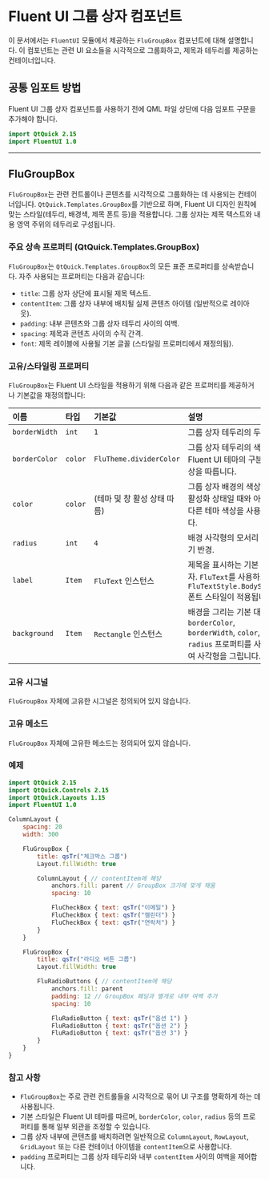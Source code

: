 # Fluent UI 그룹 상자 컴포넌트

이 문서에서는 `FluentUI` 모듈에서 제공하는 `FluGroupBox` 컴포넌트에 대해 설명합니다. 이 컴포넌트는 관련 UI 요소들을 시각적으로 그룹화하고, 제목과 테두리를 제공하는 컨테이너입니다.

## 공통 임포트 방법

Fluent UI 그룹 상자 컴포넌트를 사용하기 전에 QML 파일 상단에 다음 임포트 구문을 추가해야 합니다.

```qml
import QtQuick 2.15
import FluentUI 1.0
```

---

## FluGroupBox

`FluGroupBox`는 관련 컨트롤이나 콘텐츠를 시각적으로 그룹화하는 데 사용되는 컨테이너입니다. `QtQuick.Templates.GroupBox`를 기반으로 하며, Fluent UI 디자인 원칙에 맞는 스타일(테두리, 배경색, 제목 폰트 등)을 적용합니다. 그룹 상자는 제목 텍스트와 내용 영역 주위의 테두리로 구성됩니다.

### 주요 상속 프로퍼티 (QtQuick.Templates.GroupBox)

`FluGroupBox`는 `QtQuick.Templates.GroupBox`의 모든 표준 프로퍼티를 상속받습니다. 자주 사용되는 프로퍼티는 다음과 같습니다:

*   `title`: 그룹 상자 상단에 표시될 제목 텍스트.
*   `contentItem`: 그룹 상자 내부에 배치될 실제 콘텐츠 아이템 (일반적으로 레이아웃).
*   `padding`: 내부 콘텐츠와 그룹 상자 테두리 사이의 여백.
*   `spacing`: 제목과 콘텐츠 사이의 수직 간격.
*   `font`: 제목 레이블에 사용될 기본 글꼴 (스타일링 프로퍼티에서 재정의됨).

### 고유/스타일링 프로퍼티

`FluGroupBox`는 Fluent UI 스타일을 적용하기 위해 다음과 같은 프로퍼티를 제공하거나 기본값을 재정의합니다:

| 이름          | 타입    | 기본값                      | 설명                                                               |
| :------------ | :------ | :-------------------------- | :----------------------------------------------------------------- |
| `borderWidth` | `int`   | `1`                         | 그룹 상자 테두리의 두께.                                             |
| `borderColor` | `color` | `FluTheme.dividerColor`     | 그룹 상자 테두리의 색상. Fluent UI 테마의 구분선 색상을 따릅니다.        |
| `color`       | `color` | (테마 및 창 활성 상태 따름) | 그룹 상자 배경의 색상. 창이 활성화 상태일 때와 아닐 때 다른 테마 색상을 사용합니다. |
| `radius`      | `int`   | `4`                         | 배경 사각형의 모서리 둥글기 반경.                                        |
| `label`       | `Item`  | `FluText` 인스턴스          | 제목을 표시하는 기본 대리자. `FluText`를 사용하고 `FluTextStyle.BodyStrong` 폰트 스타일이 적용됩니다. |
| `background`  | `Item`  | `Rectangle` 인스턴스        | 배경을 그리는 기본 대리자. `borderColor`, `borderWidth`, `color`, `radius` 프로퍼티를 사용하여 사각형을 그립니다. |

### 고유 시그널

`FluGroupBox` 자체에 고유한 시그널은 정의되어 있지 않습니다.

### 고유 메소드

`FluGroupBox` 자체에 고유한 메소드는 정의되어 있지 않습니다.

### 예제

```qml
import QtQuick 2.15
import QtQuick.Controls 2.15
import QtQuick.Layouts 1.15
import FluentUI 1.0

ColumnLayout {
    spacing: 20
    width: 300

    FluGroupBox {
        title: qsTr("체크박스 그룹")
        Layout.fillWidth: true

        ColumnLayout { // contentItem에 해당
            anchors.fill: parent // GroupBox 크기에 맞게 채움
            spacing: 10

            FluCheckBox { text: qsTr("이메일") }
            FluCheckBox { text: qsTr("캘린더") }
            FluCheckBox { text: qsTr("연락처") }
        }
    }

    FluGroupBox {
        title: qsTr("라디오 버튼 그룹")
        Layout.fillWidth: true

        FluRadioButtons { // contentItem에 해당
            anchors.fill: parent
            padding: 12 // GroupBox 패딩과 별개로 내부 여백 추가
            spacing: 10

            FluRadioButton { text: qsTr("옵션 1") }
            FluRadioButton { text: qsTr("옵션 2") }
            FluRadioButton { text: qsTr("옵션 3") }
        }
    }
}
```

### 참고 사항

*   `FluGroupBox`는 주로 관련 컨트롤들을 시각적으로 묶어 UI 구조를 명확하게 하는 데 사용됩니다.
*   기본 스타일은 Fluent UI 테마를 따르며, `borderColor`, `color`, `radius` 등의 프로퍼티를 통해 일부 외관을 조정할 수 있습니다.
*   그룹 상자 내부에 콘텐츠를 배치하려면 일반적으로 `ColumnLayout`, `RowLayout`, `GridLayout` 또는 다른 컨테이너 아이템을 `contentItem`으로 사용합니다.
*   `padding` 프로퍼티는 그룹 상자 테두리와 내부 `contentItem` 사이의 여백을 제어합니다. 